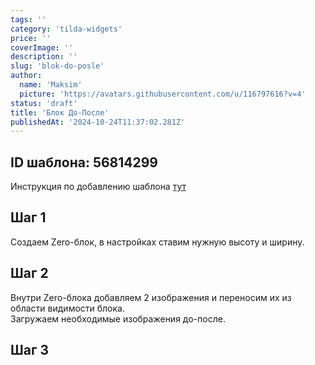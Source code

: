```yaml
---
tags: ''
category: 'tilda-widgets'
price: ''
coverImage: ''
description: ''
slug: 'blok-do-posle'
author:
  name: 'Maksim'
  picture: 'https://avatars.githubusercontent.com/u/116797616?v=4'
status: 'draft'
title: 'Блок До-После'
publishedAt: '2024-10-24T11:37:02.281Z'
---
```


## ID шаблона: **56814299**

Инструкция по добавлению шаблона [тут](https://help-ru.tilda.cc/page-template)

## Шаг 1

Создаем Zero-блок, в настройках ставим нужную высоту и ширину.

## Шаг 2

Внутри Zero-блока добавляем 2 изображения и переносим их из области видимости блока.\
Загружаем необходимые изображения до-после.

## Шаг 3